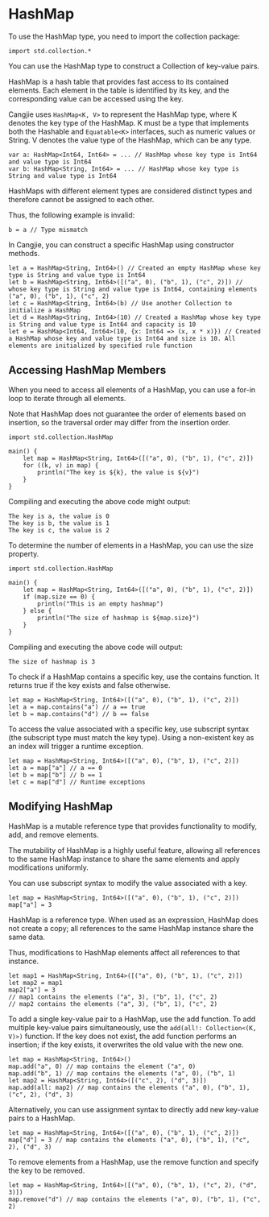 # HashMap

To use the HashMap type, you need to import the collection package:

<!-- run -->

```cangjie
import std.collection.*
```

You can use the HashMap type to construct a Collection of key-value pairs.

HashMap is a hash table that provides fast access to its contained elements. Each element in the table is identified by its key, and the corresponding value can be accessed using the key.

Cangjie uses `HashMap<K, V>` to represent the HashMap type, where K denotes the key type of the HashMap. K must be a type that implements both the Hashable and `Equatable<K>` interfaces, such as numeric values or String. V denotes the value type of the HashMap, which can be any type.

```cangjie
var a: HashMap<Int64, Int64> = ... // HashMap whose key type is Int64 and value type is Int64
var b: HashMap<String, Int64> = ... // HashMap whose key type is String and value type is Int64
```

HashMaps with different element types are considered distinct types and therefore cannot be assigned to each other.

Thus, the following example is invalid:

```cangjie
b = a // Type mismatch
```

In Cangjie, you can construct a specific HashMap using constructor methods.

<!-- run -->

```cangjie
let a = HashMap<String, Int64>() // Created an empty HashMap whose key type is String and value type is Int64
let b = HashMap<String, Int64>([("a", 0), ("b", 1), ("c", 2)]) // whose key type is String and value type is Int64, containing elements ("a", 0), ("b", 1), ("c", 2)
let c = HashMap<String, Int64>(b) // Use another Collection to initialize a HashMap
let d = HashMap<String, Int64>(10) // Created a HashMap whose key type is String and value type is Int64 and capacity is 10
let e = HashMap<Int64, Int64>(10, {x: Int64 => (x, x * x)}) // Created a HashMap whose key and value type is Int64 and size is 10. All elements are initialized by specified rule function
```

## Accessing HashMap Members

When you need to access all elements of a HashMap, you can use a for-in loop to iterate through all elements.

Note that HashMap does not guarantee the order of elements based on insertion, so the traversal order may differ from the insertion order.

<!-- verify -->

```cangjie
import std.collection.HashMap

main() {
    let map = HashMap<String, Int64>([("a", 0), ("b", 1), ("c", 2)])
    for ((k, v) in map) {
        println("The key is ${k}, the value is ${v}")
    }
}
```

Compiling and executing the above code might output:

```text
The key is a, the value is 0
The key is b, the value is 1
The key is c, the value is 2
```

To determine the number of elements in a HashMap, you can use the size property.

<!-- verify -->

```cangjie
import std.collection.HashMap

main() {
    let map = HashMap<String, Int64>([("a", 0), ("b", 1), ("c", 2)])
    if (map.size == 0) {
        println("This is an empty hashmap")
    } else {
        println("The size of hashmap is ${map.size}")
    }
}
```

Compiling and executing the above code will output:

```text
The size of hashmap is 3
```

To check if a HashMap contains a specific key, use the contains function. It returns true if the key exists and false otherwise.

<!-- run -->

```cangjie
let map = HashMap<String, Int64>([("a", 0), ("b", 1), ("c", 2)])
let a = map.contains("a") // a == true
let b = map.contains("d") // b == false
```

To access the value associated with a specific key, use subscript syntax (the subscript type must match the key type). Using a non-existent key as an index will trigger a runtime exception.

<!-- run.error -->

```cangjie
let map = HashMap<String, Int64>([("a", 0), ("b", 1), ("c", 2)])
let a = map["a"] // a == 0
let b = map["b"] // b == 1
let c = map["d"] // Runtime exceptions
```

## Modifying HashMap

HashMap is a mutable reference type that provides functionality to modify, add, and remove elements.

The mutability of HashMap is a highly useful feature, allowing all references to the same HashMap instance to share the same elements and apply modifications uniformly.

You can use subscript syntax to modify the value associated with a key.

<!-- run -->

```cangjie
let map = HashMap<String, Int64>([("a", 0), ("b", 1), ("c", 2)])
map["a"] = 3
```

HashMap is a reference type. When used as an expression, HashMap does not create a copy; all references to the same HashMap instance share the same data.

Thus, modifications to HashMap elements affect all references to that instance.

<!-- run -->

```cangjie
let map1 = HashMap<String, Int64>([("a", 0), ("b", 1), ("c", 2)])
let map2 = map1
map2["a"] = 3
// map1 contains the elements ("a", 3), ("b", 1), ("c", 2)
// map2 contains the elements ("a", 3), ("b", 1), ("c", 2)
```

To add a single key-value pair to a HashMap, use the add function. To add multiple key-value pairs simultaneously, use the `add(all!: Collection<(K, V)>)` function. If the key does not exist, the add function performs an insertion; if the key exists, it overwrites the old value with the new one.

<!-- run -->

```cangjie
let map = HashMap<String, Int64>()
map.add("a", 0) // map contains the element ("a", 0)
map.add("b", 1) // map contains the elements ("a", 0), ("b", 1)
let map2 = HashMap<String, Int64>([("c", 2), ("d", 3)])
map.add(all: map2) // map contains the elements ("a", 0), ("b", 1), ("c", 2), ("d", 3)
```

Alternatively, you can use assignment syntax to directly add new key-value pairs to a HashMap.

<!-- run -->

```cangjie
let map = HashMap<String, Int64>([("a", 0), ("b", 1), ("c", 2)])
map["d"] = 3 // map contains the elements ("a", 0), ("b", 1), ("c", 2), ("d", 3)
```

To remove elements from a HashMap, use the remove function and specify the key to be removed.

<!-- run -->

```cangjie
let map = HashMap<String, Int64>([("a", 0), ("b", 1), ("c", 2), ("d", 3)])
map.remove("d") // map contains the elements ("a", 0), ("b", 1), ("c", 2)
```